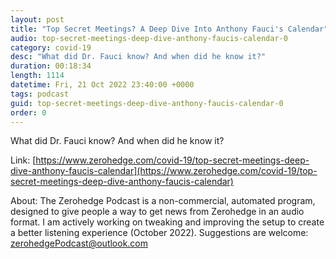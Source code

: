 ```yaml
---
layout: post
title: "Top Secret Meetings? A Deep Dive Into Anthony Fauci's Calendar"
audio: top-secret-meetings-deep-dive-anthony-faucis-calendar-0
category: covid-19
desc: "What did Dr. Fauci know? And when did he know it?"
duration: 00:18:34
length: 1114
datetime: Fri, 21 Oct 2022 23:40:00 +0000
tags: podcast
guid: top-secret-meetings-deep-dive-anthony-faucis-calendar-0
order: 0
---
```

What did Dr. Fauci know? And when did he know it?

Link: [https://www.zerohedge.com/covid-19/top-secret-meetings-deep-dive-anthony-faucis-calendar](https://www.zerohedge.com/covid-19/top-secret-meetings-deep-dive-anthony-faucis-calendar)

About: The Zerohedge Podcast is a non-commercial, automated program, designed to give people a way to get news from Zerohedge in an audio format.  I am actively working on tweaking and improving the setup to create a better listening experience (October 2022).  Suggestions are welcome: [zerohedgePodcast@outlook.com](mailto:zerohedgePodcast@outlook.com)